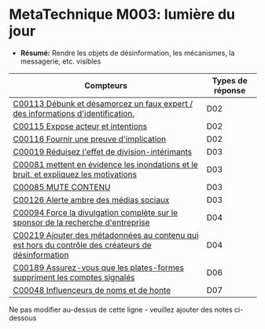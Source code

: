 # MetaTechnique M003: lumière du jour

* **Résumé:** Rendre les objets de désinformation, les mécanismes, la messagerie, etc. visibles


|Compteurs |Types de réponse |
|-------- |-------------- |
|[C00113 Débunk et désamorcez un faux expert / des informations d'identification.](../../generated_pages/counters/C00113.md) |D02 |
|[C00115 Expose acteur et intentions](../../generated_pages/counters/C00115.md) |D02 |
|[C00116 Fournir une preuve d'implication](../../generated_pages/counters/C00116.md) |D02 |
|[C00019 Réduisez l'effet de division-intérimants](../../generated_pages/counters/C00019.md) |D03 |
|[C00081 mettent en évidence les inondations et le bruit, et expliquez les motivations](../../generated_pages/counters/C00081.md) |D03 |
|[C00085 MUTE CONTENU](../../generated_pages/counters/C00085.md) |D03 |
|[C00126 Alerte ambre des médias sociaux](../../generated_pages/counters/C00126.md) |D03 |
|[C00094 Force la divulgation complète sur le sponsor de la recherche d'entreprise](../../generated_pages/counters/C00094.md) |D04 ||Exposition des médias C00184](../../generated_pages/counters/C00184.md) |D04 |
|[C00219 Ajouter des métadonnées au contenu qui est hors du contrôle des créateurs de désinformation](../../generated_pages/counters/C00219.md) |D04 |
|[C00189 Assurez-vous que les plates-formes suppriment les comptes signalés](../../generated_pages/counters/C00189.md) |D06 |
|[C00048 Influenceurs de noms et de honte](../../generated_pages/counters/C00048.md) |D07 |



Ne pas modifier au-dessus de cette ligne - veuillez ajouter des notes ci-dessous